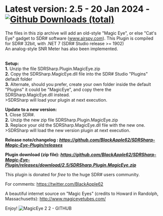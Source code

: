 # Latest version: 2.5 - 20 Jan 2024 - [![Github Downloads (total)](https://img.shields.io/github/downloads/BlackApple62/SDRSharp-Magic-Eye-Plugin/2.5/total.svg)](https://github.com/BlackApple62/SDRSharp-Magic-Eye-Plugin/releases/download/2.5/SDRSharp.Plugin.MagicEye.zip)

The files in this zip archive will add an old-style "Magic Eye", or else "Cat's Eye" gadget to SDR# software (www.airspy.com).
This Plugin is compiled for SDR# 32bit, with .NET 7 (SDR# Studio release >= 1902)
<br>An analog-style SNR Meter has also been implemented.<br><br>

**Setup:**
<br>**1.** Unzip the file SDRSharp.Plugin.MagicEye.zip
<br>**2.** Copy the SDRSharp.MagicEye.dll file into the SDR# Studio "Plugins" default folder
<br>**3.** Alternate, should you prefer, create your own folder inside the default "Plugins" it could be "MagicEye", and copy there the SDRSharp.MagicEye.dll instead.
<br>>SDRSharp will load your plugin at next execution.

**Update to a new version:**
<br>**1.** Close SDR#.
<br>**2.** Unzip the new zip file SDRSharp.Plugin.MagicEye.zip
<br>**3.** Replace your old the SDRSharp.MagicEye.dll file with the new one.
<br>>SDRSharp will load the new version plugin at next execution.

**Release note/changelog : _https://github.com/BlackApple62/SDRSharp-Magic-Eye-Plugin/releases_**

**Plugin download (zip file): _https://github.com/BlackApple62/SDRSharp-Magic-Eye-Plugin/releases/download/2.5/SDRSharp.Plugin.MagicEye.zip_**

This plugin is donated for *free* to the huge SDR# users community.<br>

For comments: https://twitter.com/BlackApple62

A beautiful internet source on "Magic Eyes" (credits to Howard in Randolph, Massachusetts): http://www.magiceyetubes.com/

Enjoy!
![MagicEye 2 2 - GITHUB](https://user-images.githubusercontent.com/47506878/195413507-faa9ff9d-91e0-4f6f-b38b-211382417aa7.png)

